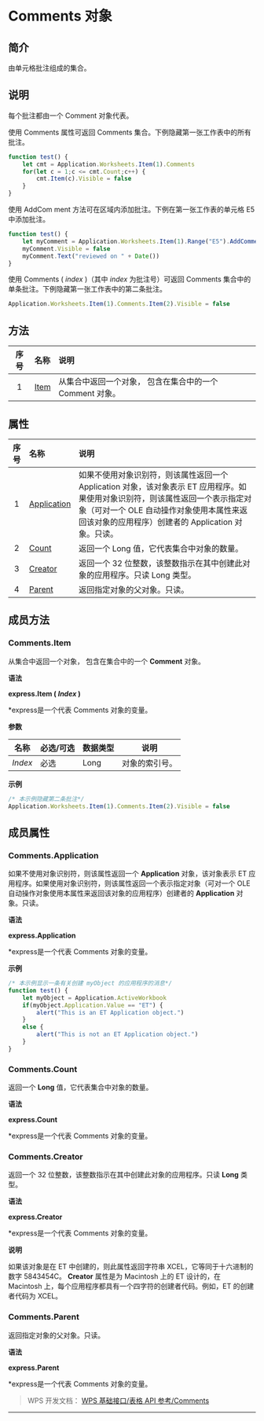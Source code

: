# Comments 对象

## 简介

由单元格批注组成的集合。

## 说明

每个批注都由一个 Comment 对象代表。

使用 Comments 属性可返回 Comments 集合。下例隐藏第一张工作表中的所有批注。

``` JavaScript
function test() {
    let cmt = Application.Worksheets.Item(1).Comments
    for(let c = 1;c <= cmt.Count;c++) {
        cmt.Item(c).Visible = false
    }
} 
```

使用 AddCom ment 方法可在区域内添加批注。下例在第一张工作表的单元格 E5 中添加批注。

``` JavaScript
function test() {
    let myComment = Application.Worksheets.Item(1).Range("E5").AddComment()
    myComment.Visible = false
    myComment.Text("reviewed on " + Date())
} 
```

使用 Comments ( *index* )（其中 *index* 为批注号）可返回 Comments 集合中的单条批注。下例隐藏第一张工作表中的第二条批注。

``` JavaScript
Application.Worksheets.Item(1).Comments.Item(2).Visible = false
```

## 方法

| 序号 | 名称                   | 说明                                                     |
|:----:|:-----------------------|:---------------------------------------------------------|
|  1   | [Item](#Comments.Item) | 从集合中返回一个对象， 包含在集合中的一个 Comment 对象。 |

## 属性

| 序号 | 名称                                 | 说明                                                                                                                                                                                                                            |
|:----:|:-------------------------------------|:--------------------------------------------------------------------------------------------------------------------------------------------------------------------------------------------------------------------------------|
|  1   | [Application](#Comments.Application) | 如果不使用对象识别符，则该属性返回一个 Application 对象，该对象表示 ET 应用程序。如果使用对象识别符，则该属性返回一个表示指定对象（可对一个 OLE 自动操作对象使用本属性来返回该对象的应用程序）创建者的 Application 对象。只读。 |
|  2   | [Count](#Comments.Count)             | 返回一个 Long 值，它代表集合中对象的数量。                                                                                                                                                                                      |
|  3   | [Creator](#Comments.Creator)         | 返回一个 32 位整数，该整数指示在其中创建此对象的应用程序。只读 Long 类型。                                                                                                                                                      |
|  4   | [Parent](#Comments.Parent)           | 返回指定对象的父对象。只读。                                                                                                                                                                                                    |

## 成员方法

### Comments.Item

从集合中返回一个对象， 包含在集合中的一个 **Comment** 对象。

**语法**

**express.Item ( *Index* )**

\*express是一个代表 Comments 对象的变量。

**参数**

| 名称    | 必选/可选 | 数据类型 | 说明           |
|---------|-----------|----------|----------------|
| *Index* | 必选      | Long     | 对象的索引号。 |

**示例**

``` JavaScript
/* 本示例隐藏第二条批注*/
Application.Worksheets.Item(1).Comments.Item(2).Visible = false
```

## 成员属性

### Comments.Application

如果不使用对象识别符，则该属性返回一个 **Application** 对象，该对象表示 ET 应用程序。如果使用对象识别符，则该属性返回一个表示指定对象（可对一个 OLE 自动操作对象使用本属性来返回该对象的应用程序）创建者的 **Application** 对象。只读。

**语法**

**express.Application**

\*express是一个代表 Comments 对象的变量。

**示例**

``` JavaScript
/* 本示例显示一条有关创建 myObject 的应用程序的消息*/
function test() {
    let myObject = Application.ActiveWorkbook
    if(myObject.Application.Value == "ET") {
        alert("This is an ET Application object.")
    }
    else {
        alert("This is not an ET Application object.")
    }
}
```

### Comments.Count

返回一个 **Long** 值，它代表集合中对象的数量。

**语法**

**express.Count**

\*express是一个代表 Comments 对象的变量。

### Comments.Creator

返回一个 32 位整数，该整数指示在其中创建此对象的应用程序。只读 **Long** 类型。

**语法**

**express.Creator**

\*express是一个代表 Comments 对象的变量。

**说明**

如果该对象是在 ET 中创建的，则此属性返回字符串 XCEL，它等同于十六进制的数字 5843454C。 **Creator** 属性是为 Macintosh 上的 ET 设计的，在 Macintosh 上，每个应用程序都具有一个四字符的创建者代码。例如，ET 的创建者代码为 XCEL。

### Comments.Parent

返回指定对象的父对象。只读。

**语法**

**express.Parent**

\*express是一个代表 Comments 对象的变量。

> WPS 开发文档： [WPS 基础接口/表格 API 参考/Comments](https://qn.cache.wpscdn.cn/encs/doc/office_v19/index.htm)

------------------------------------------------------------------------
